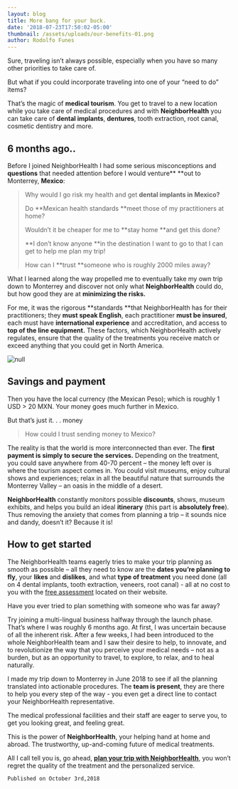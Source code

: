 ```yaml
---
layout: blog
title: More bang for your buck.
date: '2018-07-23T17:50:02-05:00'
thumbnail: /assets/uploads/our-benefits-01.png
author: Rodolfo Funes
---
```

Sure, traveling isn’t always possible, especially when you have so many other priorities to take care of.

But what if you could incorporate traveling into one of your “need to do” items?

That’s the magic of **medical tourism**. You get to travel to a new location while you take care of medical procedures and with **NeighborHealth** you can take care of **dental implants**, **dentures**, tooth extraction, root canal, cosmetic dentistry and more.

## 6 months ago..

 Before I joined NeighborHealth I had some serious misconceptions and **questions** that needed attention before I would venture** **out to Monterrey, **Mexico**:

> Why would I go risk my health and get **dental implants in Mexico?**
>
> Do **Mexican health standards **meet those of my practitioners at home?
>
> Wouldn’t it be cheaper for me to **stay home **and get this done?
>
> **I don’t know anyone **in the destination I want to go to that I can get to help me plan my trip!
>
> How can I **trust **someone who is roughly 2000 miles away?

What I learned along the way propelled me to eventually take my own trip down to Monterrey and discover not only what **NeighborHealth** could do, but how good they are at **minimizing the risks.**

For me, it was the rigorous **standards **that NeighborHealth has for their practitioners; they **must speak English**, each practitioner **must be insured**, each must have **international experience** and accreditation, and access to **top of the line equipment.** These factors, which NeighborHealth actively regulates, ensure that the quality of the treatments you receive match or exceed anything that you could get in North America. 

![null](/assets/uploads/neighborhealth__thumbnails_logovect-05.png)

## Savings and payment

Then you have the local currency (the Mexican Peso); which is roughly 1 USD > 20 MXN. Your money goes much further in Mexico. 

But that’s just it. . . money 

>  How could I trust sending money to Mexico? 

The reality is that the world is more interconnected than ever. The **first payment is simply to secure the services.** Depending on the treatment, you could save anywhere from 40-70 percent – the money left over is where the tourism aspect comes in. You could visit museums, enjoy cultural shows and experiences; relax in all the beautiful nature that surrounds the Monterrey Valley – an oasis in the middle of a desert. 

**NeighborHealth** constantly monitors possible **discounts**, shows, museum exhibits, and helps you build an ideal **itinerary** (this part is **absolutely free**). Thus removing the anxiety that comes from planning a trip – it sounds nice and dandy, doesn’t it? Because it is! 

## How to get started

The NeighborHealth teams eagerly tries to make your trip planning as smooth as possible – all they need to know are the **dates you’re planning to fly**, your **likes** and **dislikes**, and what **type of treatment** you need done (all on 4 dental implants, tooth extraction, veneers, root canal) - all at no cost to you with the [free assessment](http://nissimdev--neighbor-health.netlify.com/get-started) located on their website.

Have you ever tried to plan something with someone who was far away?

Try joining a multi-lingual business halfway through the launch phase. That’s where I was roughly 6 months ago.  At first, I was uncertain because of all the inherent risk. After a few weeks, I had been introduced to the whole NeighborHealth team and I saw their desire to help, to innovate, and to revolutionize the way that you perceive your medical needs – not as a burden, but as an opportunity to travel, to explore, to relax, and to heal naturally. 

I made my trip down to Monterrey in June 2018 to see if all the planning translated into actionable procedures. The **team is present**, they are there to help you every step of the way - you even get a direct line to contact your NeighborHealth representative.

The medical professional facilities and their staff are eager to serve you, to get you looking great, and feeling great.

This is the power of **NeighborHealth**, your helping hand at home and abroad. The trustworthy, up-and-coming future of medical treatments.

All I call tell you is, go ahead, [**plan your trip with NeighborHealth**](http://nissimdev--neighbor-health.netlify.com/get-started), you won’t regret the quality of the treatment and the personalized service. 

```
Published on October 3rd,2018
```
